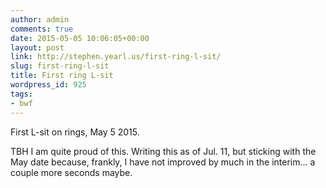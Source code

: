 ```yaml
---
author: admin
comments: true
date: 2015-05-05 10:06:05+00:00
layout: post
link: http://stephen.yearl.us/first-ring-l-sit/
slug: first-ring-l-sit
title: First ring L-sit
wordpress_id: 925
tags:
- bwf
---
```


First L-sit on rings, May 5 2015.

TBH I am quite proud of this. Writing this as of Jul. 11, but sticking with the May date because, frankly, I have not improved by much in the interim... a couple more seconds maybe.


